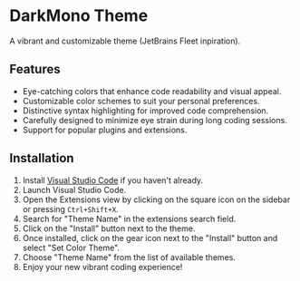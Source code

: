 # DarkMono Theme

A vibrant and customizable theme (JetBrains Fleet inpiration).

## Features

- Eye-catching colors that enhance code readability and visual appeal.
- Customizable color schemes to suit your personal preferences.
- Distinctive syntax highlighting for improved code comprehension.
- Carefully designed to minimize eye strain during long coding sessions.
- Support for popular plugins and extensions.

## Installation

1. Install [Visual Studio Code](https://code.visualstudio.com/) if you haven't already.
2. Launch Visual Studio Code.
3. Open the Extensions view by clicking on the square icon on the sidebar or pressing `Ctrl+Shift+X`.
4. Search for "Theme Name" in the extensions search field.
5. Click on the "Install" button next to the theme.
6. Once installed, click on the gear icon next to the "Install" button and select "Set Color Theme".
7. Choose "Theme Name" from the list of available themes.
8. Enjoy your new vibrant coding experience!
